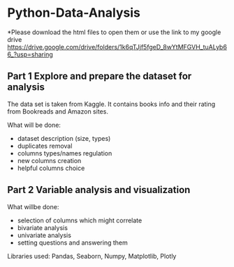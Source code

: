 # Python-Data-Analysis
  *Please download the html files to open them or use the link to my google drive https://drive.google.com/drive/folders/1k6qTJjf5fgeD_8wYtMFGVH_tuALyb66_?usp=sharing 
  
## Part 1 Explore and prepare the dataset for analysis
The data set is taken from Kaggle. It contains books info and their rating from Bookreads and Amazon sites.

What will be done:

- dataset description (size, types)
- duplicates removal
- columns types/names regulation
- new columns creation
- helpful columns choice

## Part 2 Variable analysis and visualization

What willbe done:
 - selection of columns which might correlate
 - bivariate analysis
 - univariate analysis
 - setting questions and answering them

Libraries used: Pandas, Seaborn, Numpy, Matplotlib, Plotly
